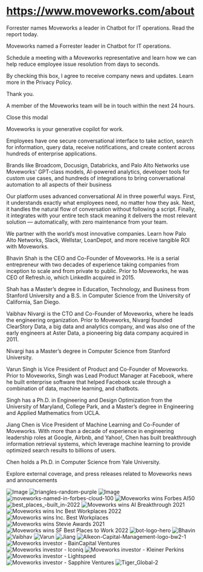 # https://www.moveworks.com/about

Forrester names Moveworks a leader in Chatbot for IT operations. Read the report today.

Moveworks named a Forrester leader in Chatbot for IT operations. 

Schedule a meeting with a Moveworks representative and learn how we can help reduce employee issue resolution from days to seconds.

By checking this box, I agree to receive company news and updates. Learn more in the Privacy Policy.

Thank you.

A member of the Moveworks team will be in touch within the next 24 hours.



  Close this modal
  


Moveworks is your generative copilot for work.

Employees have one secure conversational interface to take action, search for information, query data, receive notifications, and create content across hundreds of enterprise applications.

Brands like Broadcom, Docusign, Databricks, and Palo Alto Networks use Moveworks' GPT-class models, AI-powered analytics, developer tools for custom use cases, and hundreds of integrations to bring conversational automation to all aspects of their business

Our platform uses advanced conversational AI in three powerful ways. First, it understands exactly what employees need, no matter how they ask. Next, it handles the natural flow of conversation without following a script. Finally, it integrates with your entire tech stack meaning it delivers the most relevant solution — automatically, with zero maintenance from your team.

We partner with the world’s most innovative companies. Learn how Palo Alto Networks, Slack, Wellstar, LoanDepot, and more receive tangible ROI with Moveworks.

Bhavin Shah is the CEO and Co-Founder of Moveworks. He is a serial entrepreneur with two decades of experience taking companies from inception to scale and from private to public. Prior to Moveworks, he was CEO of Refresh.io, which LinkedIn acquired in 2015.

Shah has a Master’s degree in Education, Technology, and Business from Stanford University and a B.S. in Computer Science from the University of California, San Diego.

Vaibhav Nivargi is the CTO and Co-Founder of Moveworks, where he leads the engineering organization. Prior to Moveworks, Nivargi founded ClearStory Data, a big data and analytics company, and was also one of the early engineers at Aster Data, a pioneering big data company acquired in 2011. 

Nivargi has a Master’s degree in Computer Science from Stanford University.

Varun Singh is Vice President of Product and Co-Founder of Moveworks. Prior to Moveworks, Singh was Lead Product Manager at Facebook, where he built enterprise software that helped Facebook scale through a combination of data, machine learning, and chatbots.

Singh has a Ph.D. in Engineering and Design Optimization from the University of Maryland, College Park, and a Master’s degree in Engineering and Applied Mathematics from UCLA.

Jiang Chen is Vice President of Machine Learning and Co-Founder of Moveworks. With more than a decade of experience in engineering leadership roles at Google, Airbnb, and Yahoo!, Chen has built breakthrough information retrieval systems, which leverage machine learning to provide optimized search results to billions of users. 

Chen holds a Ph.D. in Computer Science from Yale University.

Explore external coverage, and press releases related to Moveworks news and announcements



![Image](https://www.moveworks.com/hubfs/img/site/qr-demo.png)
![triangles-random-purple](https://www.moveworks.com/hubfs/img/site/backgrounds/triangles-random-purple.svg)
![Image](https://www.moveworks.com/hubfs/img/site/platform.png)
![moveworks-named-in-forbes-cloud-100](https://www.moveworks.com/hubfs/moveworks-named-in-forbes-cloud-100.jpg?noresize)
![Moveworks wins Forbes AI50](https://www.moveworks.com/hubfs/img/site/logos/awards/forbes%20AI50.png?noresize)
![best_places_-built_in-2022](https://www.moveworks.com/hubfs/img/site/logos/awards/best_places_-built_in-2022.png?noresize)
![Moveworks wins AI Breakthrough 2021](https://www.moveworks.com/hubfs/img/site/logos/awards/AI_breakthrough_2021.png?noresize)
![Moveworks wins Inc Best Workplaces 2022](https://www.moveworks.com/hubfs/Mediavine_Inc_Best_Workplaces_2022-transparent-1.jpg?noresize)
![Moveworks wins Inc. Best Workplaces](https://www.moveworks.com/hubfs/img/site/logos/awards/best_places-inc.png?noresize)
![Moveworks wins Stevie Awards 2021](https://www.moveworks.com/hubfs/img/site/logos/awards/stevie_awards_2021.png?noresize)
![Moveworks wins SF Best Places to Work 2022](https://www.moveworks.com/hubfs/img/site/logos/awards/best_place-SFBT-22.png?noresize)
![bot-logo-hero](https://www.moveworks.com/hubfs/img/site/home-page/headers/bot-logo-hero.jpg)
![Bhavin](https://www.moveworks.com/hs-fs/hubfs/Bhavin.jpg?width=500&height=500&name=Bhavin.jpg)
![Vaibhav](https://www.moveworks.com/hs-fs/hubfs/Vaibhav.jpg?width=500&height=500&name=Vaibhav.jpg)
![Varun](https://www.moveworks.com/hs-fs/hubfs/Varun.jpg?width=500&height=500&name=Varun.jpg)
![Jiang](https://www.moveworks.com/hubfs/Jiang-1.jpg)
![Alkeon-Capital-Management-logo-bw2-1](https://www.moveworks.com/hubfs/Alkeon-Capital-Management-logo-bw2-1.png?noresize)
![Moveworks investor - BainCapital Ventures](https://www.moveworks.com/hubfs/BainCapital_Ventures_H_k.png?noresize)
![Moveworks investor - Iconiq](https://www.moveworks.com/hubfs/img/investors/iconiq-logo.png?noresize)
![Moveworks investor - Kleiner Perkins](https://www.moveworks.com/hubfs/img/investors/Kleiner_Perkins_logo_black.svg?noresize)
![Moveworks investor - Lightspeed](https://www.moveworks.com/hubfs/img/investors/lightspeed.png?noresize)
![Moveworks investor - Sapphire Ventures](https://www.moveworks.com/hubfs/img/investors/Sapphire-Ventures-Logo-Grayscale-Positive%20copy.png?noresize)
![Tiger_Global-2](https://www.moveworks.com/hubfs/Tiger_Global-2.png?noresize)
